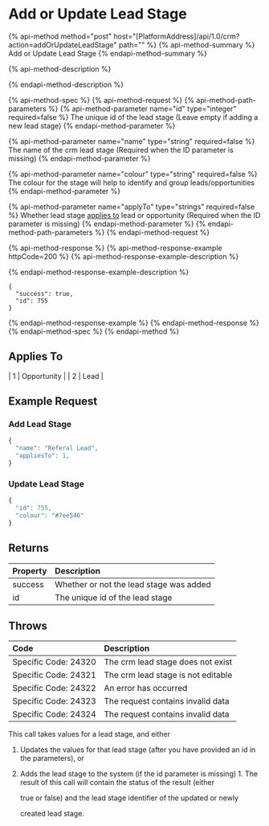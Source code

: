 # Add or Update Lead Stage

{% api-method method="post" host="\[PlatformAddress\]/api/1.0/crm?action=addOrUpdateLeadStage" path="" %}
{% api-method-summary %}
Add or Update Lead Stage
{% endapi-method-summary %}

{% api-method-description %}

{% endapi-method-description %}

{% api-method-spec %}
{% api-method-request %}
{% api-method-path-parameters %}
{% api-method-parameter name="id" type="integer" required=false %}
The unique id of the lead stage
\(Leave empty if adding a new lead stage\)
{% endapi-method-parameter %}

{% api-method-parameter name="name" type="string" required=false %}
The name of the crm lead stage
\(Required when the ID parameter is missing\)
{% endapi-method-parameter %}

{% api-method-parameter name="colour" type="string" required=false %}
The colour for the stage will help to identify and group leads/opportunities
{% endapi-method-parameter %}

{% api-method-parameter name="applyTo" type="strings" required=false %}
Whether lead stage [applies to](add-or-update-lead-stage.md#applies-to) lead or opportunity
\(Required when the ID parameter is missing\)
{% endapi-method-parameter %}
{% endapi-method-path-parameters %}
{% endapi-method-request %}

{% api-method-response %}
{% api-method-response-example httpCode=200 %}
{% api-method-response-example-description %}

{% endapi-method-response-example-description %}

```text
{
  "success": true,
  "id": 755
}
```
{% endapi-method-response-example %}
{% endapi-method-response %}
{% endapi-method-spec %}
{% endapi-method %}

## Applies To

| 1 | Opportunity |
| 2 | Lead |

## Example Request

### Add Lead Stage

```javascript
{
  "name": "Referal Lead",
  "appliesTo": 1,
}
```

### Update Lead Stage

```javascript
{
  "id": 755,
  "colour": "#7ee546"
}
```

## Returns

| Property | Description |
| :--- | :--- |
| success | Whether or not the lead stage was added |
| id | The unique id of the lead stage |

## Throws

| Code | Description |
| :--- | :--- |
| Specific Code: 24320 | The crm lead stage does not exist |
| Specific Code: 24321 | The crm lead stage is not editable |
| Specific Code: 24322 | An error has occurred |
| Specific Code: 24323 | The request contains invalid data |
| Specific Code: 24324 | The request contains invalid data |

This call takes values for a lead stage, and either

1. Updates the values for that lead stage \(after  you have provided an id in the parameters\), or
2. Adds the lead stage to the system \(if the id parameter is missing\) 1. The result of this call will contain the status of the result \(either

   true or false\) and the lead stage identifier of the updated or newly

   created lead stage.

